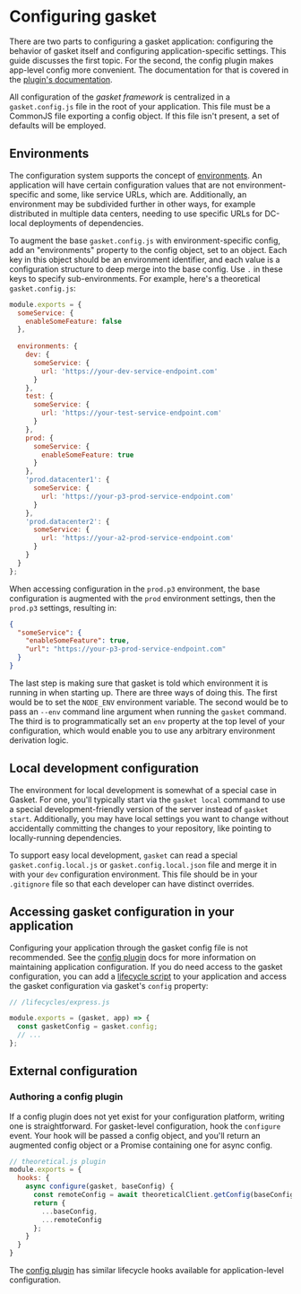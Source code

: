 # Configuring gasket

There are two parts to configuring a gasket application: configuring the
behavior of gasket itself and configuring application-specific settings. This
guide discusses the first topic. For the second, the config plugin makes app-level
config more convenient. The documentation for that is covered in the
[plugin's documentation][config plugin].

All configuration of the _gasket framework_ is centralized in
a `gasket.config.js` file in the root of your application. This file must be a
CommonJS file exporting a config object. If this file isn't present, a set of
defaults will be employed.

## Environments

The configuration system supports the concept of
[environments](https://en.wikipedia.org/wiki/Deployment_environment). An
application will have certain configuration values that are not
environment-specific and some, like service URLs, which are. Additionally, an
environment may be subdivided further in other ways, for example distributed
in multiple data centers, needing to use specific URLs for DC-local deployments
of dependencies.

To augment the base `gasket.config.js` with environment-specific config, add an
"environments" property to the config object, set to an object. Each key in this
object should be an environment identifier, and each value is a configuration
structure to deep merge into the base config. Use `.` in these keys to specify
sub-environments. For example, here's a theoretical `gasket.config.js`:

```js
module.exports = {
  someService: {
    enableSomeFeature: false
  },
  
  environments: {
    dev: {
      someService: {
        url: 'https://your-dev-service-endpoint.com'
      }
    },
    test: {
      someService: {
        url: 'https://your-test-service-endpoint.com'
      }
    },
    prod: {
      someService: {
        enableSomeFeature: true
      }
    },
    'prod.datacenter1': {
      someService: {
        url: 'https://your-p3-prod-service-endpoint.com'
      }
    },
    'prod.datacenter2': {
      someService: {
        url: 'https://your-a2-prod-service-endpoint.com'
      }
    }
  }
};
```

When accessing configuration in the `prod.p3` environment, the base
configuration is augmented with the `prod` environment settings, then the
`prod.p3` settings, resulting in:

```json
{
  "someService": {
    "enableSomeFeature": true,
    "url": "https://your-p3-prod-service-endpoint.com"
  }
}
```

The last step is making sure that gasket is told which environment it is running
in when starting up. There are three ways of doing this. The first would be to
set the `NODE_ENV` environment variable. The second would be to pass an `--env`
command line argument when running the `gasket` command. The third is to
programmatically set an `env` property at the top level of your configuration,
which would enable you to use any arbitrary environment derivation logic.

## Local development configuration

The environment for local development is somewhat of a special case in Gasket.
For one, you'll typically start via the `gasket local` command to use a special
development-friendly version of the server instead of `gasket start`.
Additionally, you may have local settings you want to change without
accidentally committing the changes to your repository, like pointing to
locally-running dependencies.

To support easy local development, `gasket` can read a special
`gasket.config.local.js` or `gasket.config.local.json` file and merge it in with 
your `dev` configuration environment. This file should be in your `.gitignore` 
file so that each developer can have distinct overrides.

## Accessing gasket configuration in your application

Configuring your application through the gasket config file is not recommended.
See the [config plugin] docs for more information on maintaining application
configuration. If you do need access to the gasket configuration, you can add a
[lifecycle script][lifecycle plugin] to your application and access the gasket
configuration via gasket's `config` property:

```js
// /lifecycles/express.js

module.exports = (gasket, app) => {
  const gasketConfig = gasket.config;
  // ...
};
```

## External configuration

### Authoring a config plugin

If a config plugin does not yet exist for your configuration platform, writing
one is straightforward. For gasket-level configuration, hook the `configure` event.
Your hook will be passed a config object, and you'll return an augmented config
object or a Promise containing one for async config.

```js
// theoretical.js plugin
module.exports = {
  hooks: {
    async configure(gasket, baseConfig) {
      const remoteConfig = await theoreticalClient.getConfig(baseConfig.theoretical.url);
      return {
        ...baseConfig,
        ...remoteConfig
      };
    }
  }
}
```

The [config plugin] has similar lifecycle hooks available for application-level configuration.

[config plugin]: /packages/gasket-config-plugin#gasketconfig-plugin
[lifecycle plugin]: /packages/gasket-lifecycle-plugin#gasketlifecycle-plugin

